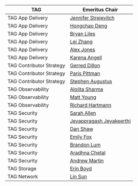 | TAG                      | Emeritus Chair                                           |
|--------------------------|----------------------------------------------------------|
| TAG App Delivery         | [Jennifer Strejevitch](https://github.com/Jenniferstrej) |
| TAG App Delivery         | [Hongchao Deng](https://github.com/hongchaodeng)         |
| TAG App Delivery         | [Bryan Liles](https://github.com/bryanl)                 |
| TAG App Delivery         | [Lei Zhang](https://github.com/resouer)                  |
| TAG App Delivery         | [Alex Jones](https://github.com/alexsjones)              |
| TAG App Delivery         | [Karena Angell](https://github.com/angellk)              |
| TAG Contributor Strategy | [Gerred Dillon](https://github.com/gerred)               |
| TAG Contributor Strategy | [Paris Pittman](https://github.com/parispittman)         |
| TAG Contributor Strategy | [Stephen Augustus](https://github.com/justaugustus)      |
| TAG Observability        | [Alolita Sharma](https:github.com/alolita)               |
| TAG Observability        | [Matt Young](https:github.com/halcyondude)               |
| TAG Observability        | [Richard Hartmann](https://github.com/RichiH)            |
| TAG Security             | [Sarah Allen](https://github.com/ultrasaurus)            |
| TAG Security             | [Jeyappragash Jeyakeerthi](https://github.com/pragashj)  |
| TAG Security             | [Dan Shaw](https://github.com/dshaw)                     |
| TAG Security             | [Emily Fox](https://github.com/TheFoxAtWork)             |
| TAG Security             | [Brandon Lum](https://github.com/lumjjb)                 |
| TAG Security             | [Aradhna Chetal](https://github.com/achetal01)           |
| TAG Security             | [Andrew Martin](https://github.com/sublimino)            |
| TAG Storage              | [Erin Boyd](https://github.com/erinboyd)                 | 
| TAG Network              | [Lin Sun](https://github.com/linsun)                     |
